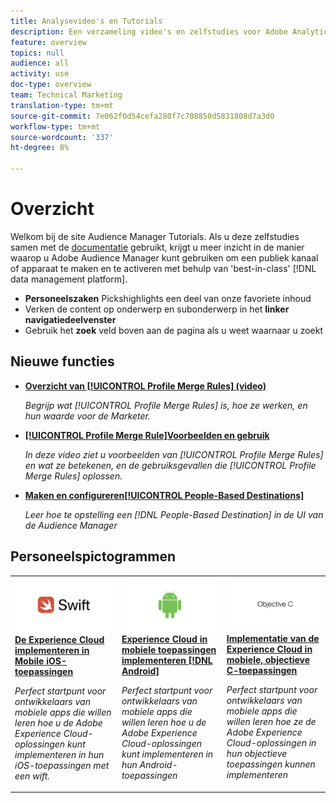 ```yaml
---
title: Analysevideo's en Tutorials
description: Een verzameling video's en zelfstudies voor Adobe Analytics.
feature: overview
topics: null
audience: all
activity: use
doc-type: overview
team: Technical Marketing
translation-type: tm+mt
source-git-commit: 7e062f0d54cefa280f7c708850d5831808d7a3d0
workflow-type: tm+mt
source-wordcount: '337'
ht-degree: 8%

---
```



# Overzicht

Welkom bij de site Audience Manager Tutorials.  Als u deze zelfstudies samen met de [documentatie](https://experienceleague.adobe.com/docs/audience-manager/user-guide/aam-home.html) gebruikt, krijgt u meer inzicht in de manier waarop u Adobe Audience Manager kunt gebruiken om een publiek kanaal of apparaat te maken en te activeren met behulp van &#39;best-in-class&#39; [!DNL data management platform].

* **Personeelszaken** Pickshighlights een deel van onze favoriete inhoud
* Verken de content op onderwerp en subonderwerp in het **linker navigatiedeelvenster**
* Gebruik het **zoek** veld boven aan de pagina als u weet waarnaar u zoekt

## Nieuwe functies

* **[Overzicht van  [!UICONTROL Profile Merge Rules] (video)](build-and-manage-audiences/profile-merge/overview-of-profile-merge-rules.md)**

   *Begrijp wat  [!UICONTROL Profile Merge Rules] is, hoe ze werken, en hun waarde voor de Marketer.*

* **[[!UICONTROL Profile Merge Rule]Voorbeelden en gebruik](build-and-manage-audiences/profile-merge/profile-merge-rule-examples-and-use-cases.md)**

   *In deze video ziet u voorbeelden van  [!UICONTROL Profile Merge Rules] en wat ze betekenen, en de gebruiksgevallen die  [!UICONTROL Profile Merge Rules] oplossen.*

* **[Maken en configureren[!UICONTROL People-Based Destinations]](data-activation/people-based-destinations/create-and-configure-people-based-destinations.md)**

   *Leer hoe te opstelling een  [!DNL People-Based Destination] in de UI van de Audience Manager*

## Personeelspictogrammen

<table>
<tr>
  <td>
    <a href="https://docs.adobe.com/content/help/en/experience-cloud/implementing-in-mobile-ios-swift-apps-with-launch/index.html">
      <img alt="miniatuurafbeelding voor de zelfstudie 'De Experience Cloud implementeren in Mobile iOS Swift-toepassingen'" src="assets/thumb_swift.png" />
    </a>
    <div>
      <a href="https://docs.adobe.com/content/help/en/experience-cloud/implementing-in-mobile-ios-swift-apps-with-launch/index.html">
    <strong>De Experience Cloud implementeren in Mobile iOS-toepassingen</strong>
    </a>
    </div>
    <p>
    <em>Perfect startpunt voor ontwikkelaars van mobiele apps die willen leren hoe u de Adobe Experience Cloud-oplossingen kunt implementeren in hun iOS-toepassingen met een wift.</em>
    <p>
  </td>
  <td>
    <a href="https://docs.adobe.com/content/help/en/experience-cloud/implementing-in-mobile-android-apps-with-launch/index.html">
      <img alt="miniatuurafbeelding voor de zelfstudie 'Experience Cloud implementeren in mobiele Android-toepassingen'" src="assets/thumb_android.png" />
    </a>
    <div>
      <a href="https://docs.adobe.com/content/help/en/experience-cloud/implementing-in-mobile-android-apps-with-launch/index.html">
    <strong>Experience Cloud in mobiele toepassingen implementeren [!DNL Android]</strong>
    </a>
    </div>
    <p>
    <em>Perfect startpunt voor ontwikkelaars van mobiele apps die willen leren hoe u de Adobe Experience Cloud-oplossingen kunt implementeren in hun Android-toepassingen</em>
    <p>
  </td>
  <td>
    <a href="https://docs.adobe.com/content/help/en/experience-cloud/implementing-in-mobile-ios-objective-c-apps-with-launch/index.html">
      <img alt="miniatuurafbeelding voor de zelfstudie 'Experience Cloud implementeren in mobiele, objectieve-C-toepassingen'" src="assets/thumb_objective_c.png" />
    </a>
    <div>
      <a href="https://docs.adobe.com/content/help/en/experience-cloud/implementing-in-mobile-ios-objective-c-apps-with-launch/index.html">
    <strong>Implementatie van de Experience Cloud in mobiele, objectieve C-toepassingen</strong>
    </a>
    </div>
    <p>
    <em>Perfect startpunt voor ontwikkelaars van mobiele apps die willen leren hoe ze de Adobe Experience Cloud-oplossingen in hun objectieve toepassingen kunnen implementeren</em>
    <p>
  </td>
</tr>
</table>
